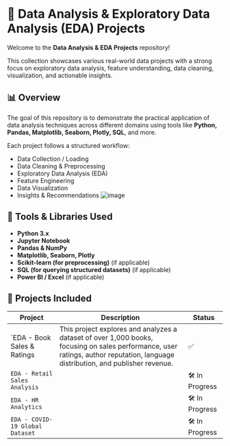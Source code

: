 # 🧠 Data Analysis & Exploratory Data Analysis (EDA) Projects

Welcome to the **Data Analysis & EDA Projects** repository!

This collection showcases various real-world data projects with a strong focus on exploratory data analysis, feature understanding, data cleaning, visualization, and actionable insights.

## 📊 Overview

The goal of this repository is to demonstrate the practical application of data analysis techniques across different domains using tools like **Python, Pandas, Matplotlib, Seaborn, Plotly, SQL**, and more. 

Each project follows a structured workflow:
- Data Collection / Loading
- Data Cleaning & Preprocessing
- Exploratory Data Analysis (EDA)
- Feature Engineering
- Data Visualization
- Insights & Recommendations
![image](https://github.com/user-attachments/assets/a879c30e-3178-4039-92df-656e5fc15298)


## 🧰 Tools & Libraries Used

- **Python 3.x**
- **Jupyter Notebook**
- **Pandas & NumPy**
- **Matplotlib, Seaborn, Plotly**
- **Scikit-learn (for preprocessing)** (if applicable)
- **SQL (for querying structured datasets)** (if applicable)
- **Power BI / Excel** (if applicable)

## 📂 Projects Included

| Project | Description | Status |
|--------|-------------|--------|
| `EDA - Book Sales & Ratings | This project explores and analyzes a dataset of over 1,000 books, focusing on sales performance, user ratings, author reputation, language distribution, and publisher revenue. | ✅
| `EDA - Retail Sales Analysis` |  | 🛠️ In Progress|
| `EDA - HR Analytics` |  | 🛠️ In Progress |
| `EDA - COVID-19 Global Dataset` |  | 🛠️ In Progress |
